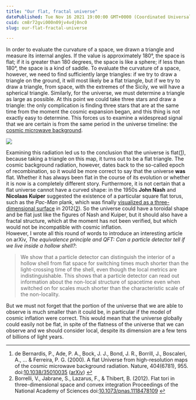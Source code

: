```yaml
---
title: "Our flat, fractal universe"
datePublished: Tue Nov 16 2021 19:00:00 GMT+0000 (Coordinated Universal Time)
cuid: cm8r72gvi000n09jv4vdj0nc0
slug: our-flat-fractal-universe

---
```



In order to evaluate the curvature of a space, we drawn a triangle and measure its internal angles. If the value is approximately 180°, the space is flat; if it is greater than 180 degrees, the space is like a sphere; if less than 180°, the space is a kind of saddle. To evaluate the curvature of a space, however, we need to find sufficiently large triangles: if we try to draw a triangle on the ground, it will most likely be a flat triangle, but if we try to draw a triangle, from space, with the extremes of the Sicily, we will have a spherical triangle. Similarly, for the universe, we must determine a triangle as large as possible. At this point we could take three stars and draw a triangle: the only complication is finding three stars that are at the same time from the moment the cosmic expansion began, and this thing is not exactly easy to determine. This forces us to examine a widespread signal that we are certain is from the same period in the universe timeline: the [cosmic microwave background](https://en.wikipedia.org/wiki/Cosmic_microwave_background).

![](https://cdn.hashnode.com/res/hashnode/image/upload/v1743070326548/c5b4e3a9-0c79-4888-9874-26e694ca60cd.jpeg)

Examining this radiation led us to the conclusion that the universe is flat([1](#fn:flat)), because taking a triangle on this map, it turns out to be a flat triangle. The cosmic background radiation, however, dates back to the so-called epoch of recombination, so it would be more correct to say that the universe **was** flat. Whether it has always been flat in the course of its evolution or whether it is now is a completely different story. Furthermore, it is not certain that a flat universe cannot have a curved shape: in the 1950s **John Nash** and **Nicolaas Kuiper** suggested the existence of a particular square flat torus, such as the _Pac-Man_ plank, which was finally [visualized as a three-dimensional surface](http://docmadhattan.fieldofscience.com/2012/04/flat-torus-in-three-dimensional-space.html) in 2012([2](#fn:thorus)). So the universe could have a toroidal shape and be flat just like the figures of Nash and Kuiper, but it should also have a fractal structure, which at the moment has not been verified, but which would not be incompatible with cosmic inflation.  
However, I wrote all this round of words to introduce an interesting article on arXiv, _The equivalence principle and QFT: Can a particle detector tell if we live inside a hollow shell?_:

> We show that a particle detector can distinguish the interior of a hollow shell from flat space for switching times much shorter than the light-crossing time of the shell, even though the local metrics are indistinguishable. This shows that a particle detector can read out information about the non-local structure of spacetime even when switched on for scales much shorter than the characteristic scale of the non-locality.

But we must not forget that the portion of the universe that we are able to observe is much smaller than it could be, in particular if the model of cosmic inflation were correct. This would mean that the universe globally could easily not be flat, in spite of the flatness of the universe that we can observe and we should consider local, despite its dimension are a few tens of billions of light years.

* * *

1.  de Bernardis, P., Ade, P. A., Bock, J. J., Bond, J. R., Borrill, J., Boscaleri, A., ... & Ferreira, P. G. (2000). A flat Universe from high-resolution maps of the cosmic microwave background radiation. Nature, 404(6781), 955. doi:[10.1038/35010035](https://doi.org/10.1038/35010035) ([arXiv](https://arxiv.org/abs/astro-ph/0004404)) [↩](#fnref:flat "Jump back to footnote 1 in the text")
2.  Borrelli, V., Jabrane, S., Lazarus, F., & Thibert, B. (2012). Flat tori in three-dimensional space and convex integration Proceedings of the National Academy of Sciences doi:[10.1073/pnas.1118478109](http://dx.doi.org/10.1073/pnas.1118478109) [↩](#fnref:thorus "Jump back to footnote 2 in the text")